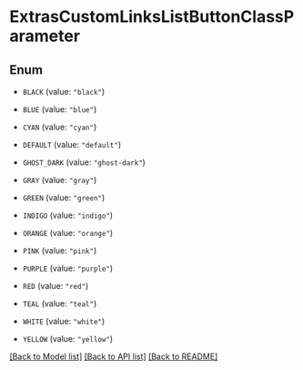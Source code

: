 # ExtrasCustomLinksListButtonClassParameter

## Enum


* `BLACK` (value: `"black"`)

* `BLUE` (value: `"blue"`)

* `CYAN` (value: `"cyan"`)

* `DEFAULT` (value: `"default"`)

* `GHOST_DARK` (value: `"ghost-dark"`)

* `GRAY` (value: `"gray"`)

* `GREEN` (value: `"green"`)

* `INDIGO` (value: `"indigo"`)

* `ORANGE` (value: `"orange"`)

* `PINK` (value: `"pink"`)

* `PURPLE` (value: `"purple"`)

* `RED` (value: `"red"`)

* `TEAL` (value: `"teal"`)

* `WHITE` (value: `"white"`)

* `YELLOW` (value: `"yellow"`)


[[Back to Model list]](../README.md#documentation-for-models) [[Back to API list]](../README.md#documentation-for-api-endpoints) [[Back to README]](../README.md)


